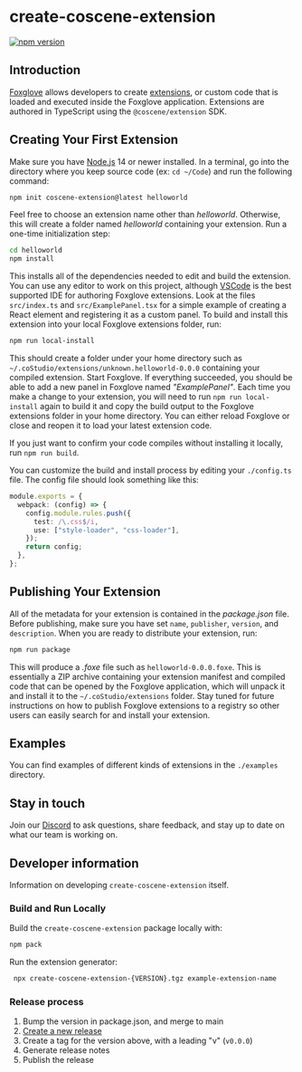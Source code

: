 # create-coscene-extension

[![npm version](https://img.shields.io/npm/v/create-coscene-extension.svg?style=flat)](https://www.npmjs.com/package/create-coscene-extension)

## Introduction

[Foxglove](https://foxglove.dev) allows developers to create
[extensions](https://docs.foxglove.dev/docs/visualization/extensions/introduction), or custom code
that is loaded and executed inside the Foxglove application. Extensions are authored in TypeScript
using the `@coscene/extension` SDK.

## Creating Your First Extension

Make sure you have [Node.js](https://nodejs.org/) 14 or newer installed. In a terminal, go
into the directory where you keep source code (ex: `cd ~/Code`) and run the following
command:

```sh
npm init coscene-extension@latest helloworld
```

Feel free to choose an extension name other than _helloworld_. Otherwise, this will create
a folder named _helloworld_ containing your extension. Run a one-time initialization step:

```sh
cd helloworld
npm install
```

This installs all of the dependencies needed to edit and build the extension. You can use
any editor to work on this project, although [VSCode](https://code.visualstudio.com/) is
the best supported IDE for authoring Foxglove extensions. Look at the files
`src/index.ts` and `src/ExamplePanel.tsx` for a simple example of creating a React element
and registering it as a custom panel. To build and install this extension into your local
Foxglove extensions folder, run:

```sh
npm run local-install
```

This should create a folder under your home directory such as
`~/.coStudio/extensions/unknown.helloworld-0.0.0` containing your compiled
extension. Start Foxglove. If everything succeeded, you should be able to add a new
panel in Foxglove named _"ExamplePanel"_. Each time you make a change to your
extension, you will need to run `npm run local-install` again to build it and copy the
build output to the Foxglove extensions folder in your home directory. You can
either reload Foxglove or close and reopen it to load your latest extension code.

If you just want to confirm your code compiles without installing it locally, run `npm run build`.

You can customize the build and install process by editing your `./config.ts` file. The
config file should look something like this:

```typescript
module.exports = {
  webpack: (config) => {
    config.module.rules.push({
      test: /\.css$/i,
      use: ["style-loader", "css-loader"],
    });
    return config;
  },
};
```

## Publishing Your Extension

All of the metadata for your extension is contained in the _package.json_ file. Before
publishing, make sure you have set `name`, `publisher`, `version`, and `description`. When
you are ready to distribute your extension, run:

```sh
npm run package
```

This will produce a _.foxe_ file such as `helloworld-0.0.0.foxe`. This is essentially a
ZIP archive containing your extension manifest and compiled code that can be opened by the
Foxglove application, which will unpack it and install it to the
`~/.coStudio/extensions` folder. Stay tuned for future instructions on how to
publish Foxglove extensions to a registry so other users can easily search for and
install your extension.

## Examples

You can find examples of different kinds of extensions in the `./examples` directory.

## Stay in touch

Join our [Discord](https://foxglove.dev/chat) to ask questions, share
feedback, and stay up to date on what our team is working on.

## Developer information

Information on developing `create-coscene-extension` itself.

### Build and Run Locally

Build the `create-coscene-extension` package locally with:

```bash
npm pack
```

Run the extension generator:

```bash
 npx create-coscene-extension-{VERSION}.tgz example-extension-name
```

### Release process

1. Bump the version in package.json, and merge to main
2. [Create a new release](https://github.com/foxglove/create-coscene-extension/releases/new)
3. Create a tag for the version above, with a leading "v" (`v0.0.0`)
4. Generate release notes
5. Publish the release
